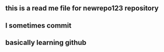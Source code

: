 ## this is a read me file for newrepo123 repository
 ## I sometimes commit 
## basically learning github

